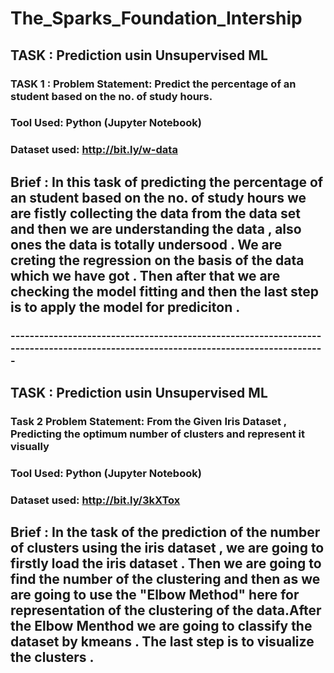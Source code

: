 # The_Sparks_Foundation_Intership

## TASK : Prediction usin Unsupervised ML
### TASK 1 : Problem Statement: Predict the percentage of an student based on the no. of study hours.

### Tool Used: Python (Jupyter Notebook) 
### Dataset used: http://bit.ly/w-data
## Brief : In this task of predicting the percentage of an student based on the no. of study hours we are fistly collecting the data from the data set and then we are understanding the data , also ones the data is totally undersood . We are creting the regression on the basis of the data which we have got . Then after that we are checking the model fitting and then the last step is to apply the model for prediciton .
### -----------------------------------------------------------------------------------------------------------------------------------

## TASK : Prediction usin Unsupervised ML
### Task 2 Problem Statement: From the Given Iris Dataset , Predicting the optimum number of clusters and represent it visually

### Tool Used: Python (Jupyter Notebook) 
### Dataset used: http://bit.ly/3kXTox
## Brief : In the task of the prediction of the number of clusters using the iris dataset  , we are going to firstly load the iris dataset . Then we are going to find the number of the clustering and then as we are going to use the "Elbow Method" here for representation of the clustering of the data.After the Elbow Menthod we are going to classify the dataset by kmeans . The last step is to visualize the clusters . 
